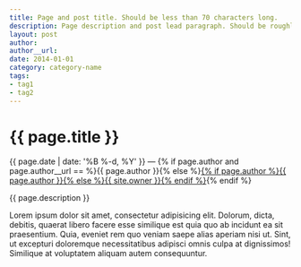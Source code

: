 ```yaml
---
title: Page and post title. Should be less than 70 characters long.
description: Page description and post lead paragraph. Should be roughly 155 characters long.
layout: post
author:
author__url:
date: 2014-01-01
category: category-name
tags:
- tag1
- tag2
---
```


{{ page.title }}
================

<p class="post__authored"><span>{{ page.date | date: '%B %-d, %Y' }}</span> &mdash; {% if page.author and page.author__url == %}{{ page.author }}{% else %}<a href="{% if page.author__url %}{{ page.author__url }}{% else %}{{ site.url }}{% endif %}">{% if page.author %}{{ page.author }}{% else %}{{ site.owner }}{% endif %}</a>{% endif %}</p>
<p class="post__lead">{{ page.description }}</p>
<p>Lorem ipsum dolor sit amet, consectetur adipisicing elit. Dolorum, dicta, debitis, quaerat libero facere esse similique est quia quo ab incidunt ea sit praesentium. Quia, eveniet rem quo veniam saepe alias aperiam nisi ut. Sint, ut excepturi doloremque necessitatibus adipisci omnis culpa at dignissimos! Similique at voluptatem aliquam autem consequuntur.</p>